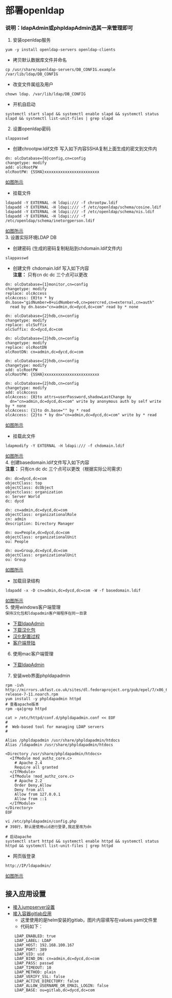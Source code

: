 # 部署openldap
### 说明：ldapAdmin或phpldapAdmin选其一来管理即可
1. 安装openldap服务
```
yum -y install openldap-servers openldap-clients
```
- 拷贝默认数据库文件并命名
```
cp /usr/share/openldap-servers/DB_CONFIG.example /var/lib/ldap/DB_CONFIG
```
- 改变文件属组及用户
```
chown ldap. /var/lib/ldap/DB_CONFIG
```
- 开机自启动
```
systemctl start slapd && systemctl enable slapd && systemctl status slapd && systemctl list-unit-files | grep slapd
```
2. 设置openldap密码
```
slappasswd
```
- 创建chrootpw.ldif文件 写入如下内容SSHA复制上面生成的密文到文件内
```
dn: olcDatabase={0}config,cn=config
changetype: modify
add: olcRootPW
olcRootPW: {SSHA}xxxxxxxxxxxxxxxxxxxxxxxx
```
[如图所示](https://i.loli.net/2019/09/19/rAydjh2CigsV4nD.png)
- 挂载文件
```
ldapadd -Y EXTERNAL -H ldapi:/// -f chrootpw.ldif
ldapadd -Y EXTERNAL -H ldapi:/// -f /etc/openldap/schema/cosine.ldif
ldapadd -Y EXTERNAL -H ldapi:/// -f /etc/openldap/schema/nis.ldif
ldapadd -Y EXTERNAL -H ldapi:/// -f /etc/openldap/schema/inetorgperson.ldif
```
[如图所示](https://i.loli.net/2019/09/19/UQwRANiXWHt8mD6.png) \
3. 设置实际环境LDAP DB
- 创建密码  (生成的密码复制粘贴到chdomain.ldif文件内)
```
slappasswd
```
- 创建文件 chdomain.ldif 写入如下内容 \
**注意：** 只有cn dc dc 三个点可以更改
```
dn: olcDatabase={1}monitor,cn=config
changetype: modify
replace: olcAccess
olcAccess: {0}to * by dn.base="gidNumber=0+uidNumber=0,cn=peercred,cn=external,cn=auth"
  read by dn.base="cn=admin,dc=dycd,dc=com" read by * none

dn: olcDatabase={2}hdb,cn=config
changetype: modify
replace: olcSuffix
olcSuffix: dc=dycd,dc=com

dn: olcDatabase={2}hdb,cn=config
changetype: modify
replace: olcRootDN
olcRootDN: cn=admin,dc=dycd,dc=com

dn: olcDatabase={2}hdb,cn=config
changetype: modify
add: olcRootPW
olcRootPW: {SSHA}xxxxxxxxxxxxxxxxxxxxxxxx

dn: olcDatabase={2}hdb,cn=config
changetype: modify
add: olcAccess
olcAccess: {0}to attrs=userPassword,shadowLastChange by
  dn="cn=admin,dc=dycd,dc=com" write by anonymous auth by self write by * none
olcAccess: {1}to dn.base="" by * read
olcAccess: {2}to * by dn="cn=admin,dc=dycd,dc=com" write by * read
```
[如图所示](https://i.loli.net/2019/09/19/5Gj3PMQiV1olq8E.png)
- 挂载此文件
```
ldapmodify -Y EXTERNAL -H ldapi:/// -f chdomain.ldif
```
[如图所示](https://i.loli.net/2019/09/19/aDES7u8QTYXVkMJ.png) \
4. 创建basedomain.ldif文件写入如下内容 \
**注意：** 只有cn dc dc 三个点可以更改（根据实际公司需求）
```
dn: dc=dycd,dc=com
objectClass: top
objectClass: dcObject
objectclass: organization
o: Server World
dc: dycd

dn: cn=admin,dc=dycd,dc=com
objectClass: organizationalRole
cn: admin
description: Directory Manager

dn: ou=People,dc=dycd,dc=com
objectClass: organizationalUnit
ou: People

dn: ou=Group,dc=dycd,dc=com
objectClass: organizationalUnit
ou: Group
```
[如图所示](https://i.loli.net/2019/09/19/ifzygGhVInuXW1b.png)
- 加载目录结构
```
ldapadd -x -D cn=admin,dc=dycd,dc=com -W -f basedomain.ldif
```
[如图所示](https://i.loli.net/2019/09/19/YpC4j7hqePxVgvk.png) \
5. 使用windows客户端管理 \
`保持汉化包和ldapadmin客户端程序在同一目录`
- [下载ldapAdmin](https://sourceforge.net/projects/ldapadmin/files/ldapadmin/1.6.1/LdapAdminExe-1.6.1.zip/download)
- [下载汉化包](http://www.ldapadmin.org/download/languages/download.php?id=3)
- [汉化配置过程](https://i.loli.net/2019/09/16/ruCpw1O8JUSYQ25.gif)
- [客户端登陆](https://i.loli.net/2019/09/13/Zpblfejohx54E2S.png)
6. 使用mac客户端管理
- [下载ldapAdmin](http://ldap-admin-mac.mac.novellshareware.com/)
7. 安装web界面phpldapadmin
```
rpm -ivh http://mirrors.ukfast.co.uk/sites/dl.fedoraproject.org/pub/epel/7/x86_64/Packages/e/epel-release-7-11.noarch.rpm
yum install -y phpldapadmin httpd
# 查看apache版本
rpm -qa|grep httpd

cat > /etc/httpd/conf.d/phpldapadmin.conf << EOF
#
#  Web-based tool for managing LDAP servers
#

Alias /phpldapadmin /usr/share/phpldapadmin/htdocs
Alias /ldapadmin /usr/share/phpldapadmin/htdocs

<Directory /usr/share/phpldapadmin/htdocs>
  <IfModule mod_authz_core.c>
    # Apache 2.4
    Require all granted
  </IfModule>
  <IfModule !mod_authz_core.c>
    # Apache 2.2
    Order Deny,Allow
    Deny from all
    Allow from 127.0.0.1
    Allow from ::1
  </IfModule>
</Directory>
EOF

vi /etc/phpldapadmin/config.php
# 398行，默认是使用uid进行登录,我这里改为dn

# 启动apache
systemctl start httpd && systemctl enable httpd && systemctl status httpd && systemctl list-unit-files | grep httpd
```
- 网页版登录
```
http://IP/ldapadmin/
```
[如图所示](https://i.loli.net/2019/09/19/BRJ8gvqy9i17xMl.png)

## 接入应用设置
- [接入jumpserver设置](https://i.loli.net/2019/09/20/IRidulCYjp8BPbW.png)
- [接入容器gitlab应用](https://i.loli.net/2019/09/21/eSHlx5pnWf34PIz.png)
  - 这里使用的是helm安装的gitlab，图片内容填写在values.yaml文件里
  - 代码如下：
```
    LDAP_ENABLED: true
    LDAP_LABEL: LDAP
    LDAP_HOST: 192.168.100.167
    LDAP_PORT: 389
    LDAP_UID: uid
    LDAP_BIND_DN: cn=admin,dc=dycd,dc=com
    LDAP_PASS: passwd
    LDAP_TIMEOUT: 10
    LDAP_METHOD: plain
    LDAP_VERIFY_SSL: false
    LDAP_ACTIVE_DIRECTORY: false
    LDAP_ALLOW_USERNAME_OR_EMAIL_LOGIN: false
    LDAP_BASE: ou=gitlab,dc=dycd,dc=com
```
